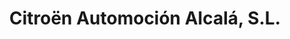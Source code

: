 ---
title: "Citroën Automoción Alcalá, S.L."
url: /alcala-de-henares/citroen-automocion-alcala-s-l/
shop: coche
---